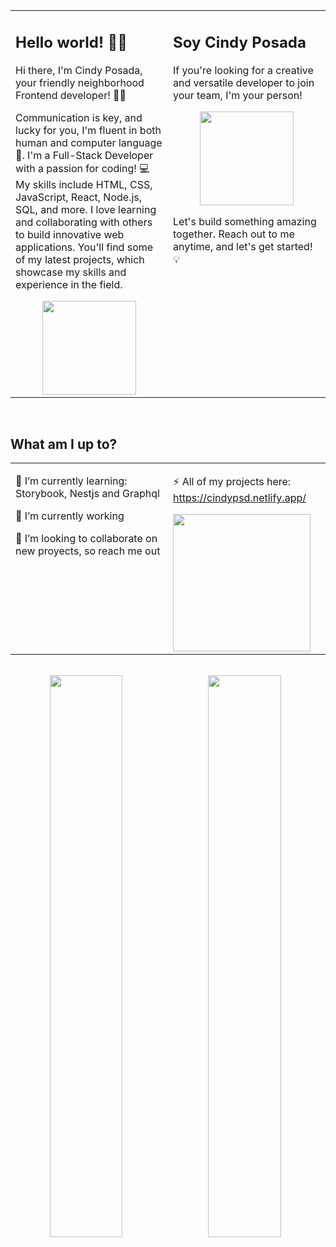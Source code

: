 <table><tr><td valign="top" width="50%">

## Hello world! 💫🚀  
  

Hi there, I'm Cindy Posada, your friendly neighborhood Frontend developer! ✌🏼

Communication is key, and lucky for you, I'm fluent in both human and computer language 🤖. I'm a Full-Stack Developer with a passion for coding! 💻 My skills include HTML, CSS, JavaScript, React, Node.js, SQL, and more. I love learning and collaborating with others to build innovative web applications. You'll find some of my latest projects, which showcase my skills and experience in the field.  
  

<div align="center">
<img src="https://media.tenor.com/tWD3GjJcoHgAAAAC/spongebob-computer.gif" align="center" height="150" width="" />
</div>  


</td><td valign="top" width="50%">

## Soy Cindy Posada


  
  

If you're looking for a creative and versatile developer to join your team, I'm your person!   
  

<div align="center">
<img src="https://media.tenor.com/BfGFYekoftQAAAAC/spongebob-squarepants-spongebob.gif" align="center" height="150" width="" />
</div>  
  



Let's build something amazing together. Reach out to me anytime, and let's get started! 💡  


</td></tr></table>  

<br/>  


## What am I up to?  
<table><tr><td valign="top" width="50%">

🌱 I’m currently learning: Storybook, Nestjs and Graphql  
  

🔭 I’m currently working  
  

💞️ I’m looking to collaborate on new proyects, so reach me out  


</td><td valign="top" width="50%">

⚡ All of my projects here: https://cindypsd.netlify.app/  
  

<img src="https://media.tenor.com/y2JXkY1pXkwAAAAC/cat-computer.gif" align="center" height="220" width="" />  


</td></tr></table>  

<br/>  

<div style="flex">

<div align="center"><img src="https://github-readme-stats.vercel.app/api?username=cindypsd&show_icons=true&count_private=true&hide_border=true" align="left" style="width: 48%" /></div>
<div align="center"><img src="https://github-readme-stats.vercel.app/api/top-langs/?username=cindypsd&hide_border=true&layout=compact" align="rigth" style="width: 48%" /></div>

</div>

<br/>  

  

<br/>  

  

